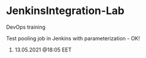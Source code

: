 # JenkinsIntegration-Lab
DevOps training

Test pooling job in Jenkins with parameterization - OK!

1. 13.05.2021 @18:05 EET
